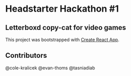 # Headstarter Hackathon #1

## Letterboxd copy-cat for video games

This project was bootstrapped with [Create React App](https://github.com/facebook/create-react-app).

## Contributors

@cole-kralicek
@evan-thoms
@tasniadiab
